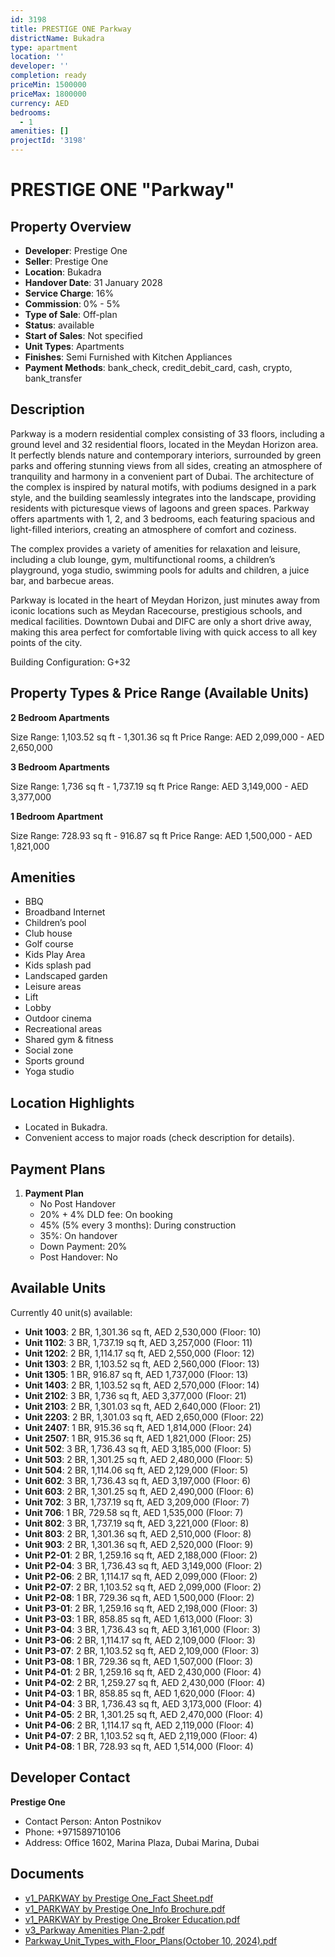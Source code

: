 ```yaml
---
id: 3198
title: PRESTIGE ONE Parkway
districtName: Bukadra
type: apartment
location: ''
developer: ''
completion: ready
priceMin: 1500000
priceMax: 1800000
currency: AED
bedrooms:
  - 1
amenities: []
projectId: '3198'
---
```


# PRESTIGE ONE "Parkway"

## Property Overview
- **Developer**: Prestige One
- **Seller**: Prestige One
- **Location**: Bukadra
- **Handover Date**: 31 January 2028
- **Service Charge**: 16%
- **Commission**: 0% - 5%
- **Type of Sale**: Off-plan
- **Status**: available
- **Start of Sales**: Not specified
- **Unit Types**: Apartments
- **Finishes**: Semi Furnished with Kitchen Appliances
- **Payment Methods**: bank_check, credit_debit_card, cash, crypto, bank_transfer

## Description
Parkway is a modern residential complex consisting of 33 floors, including a ground level and 32 residential floors, located in the Meydan Horizon area. It perfectly blends nature and contemporary interiors, surrounded by green parks and offering stunning views from all sides, creating an atmosphere of tranquility and harmony in a convenient part of Dubai. The architecture of the complex is inspired by natural motifs, with podiums designed in a park style, and the building seamlessly integrates into the landscape, providing residents with picturesque views of lagoons and green spaces. Parkway offers apartments with 1, 2, and 3 bedrooms, each featuring spacious and light-filled interiors, creating an atmosphere of comfort and coziness.

The complex provides a variety of amenities for relaxation and leisure, including a club lounge, gym, multifunctional rooms, a children’s playground, yoga studio, swimming pools for adults and children, a juice bar, and barbecue areas.

Parkway is located in the heart of Meydan Horizon, just minutes away from iconic locations such as Meydan Racecourse, prestigious schools, and medical facilities. Downtown Dubai and DIFC are only a short drive away, making this area perfect for comfortable living with quick access to all key points of the city.

Building Configuration: G+32

## Property Types & Price Range (Available Units)
**2 Bedroom Apartments**

Size Range: 1,103.52 sq ft - 1,301.36 sq ft
Price Range: AED 2,099,000 - AED 2,650,000

**3 Bedroom Apartments**

Size Range: 1,736 sq ft - 1,737.19 sq ft
Price Range: AED 3,149,000 - AED 3,377,000

**1 Bedroom Apartment**

Size Range: 728.93 sq ft - 916.87 sq ft
Price Range: AED 1,500,000 - AED 1,821,000

## Amenities
- BBQ
- Broadband Internet
- Children’s pool
- Club house
- Golf course
- Kids Play Area
- Kids splash pad
- Landscaped garden
- Leisure areas
- Lift
- Lobby
- Outdoor cinema
- Recreational areas
- Shared gym & fitness
- Social zone
- Sports ground
- Yoga studio

## Location Highlights
- Located in Bukadra.
- Convenient access to major roads (check description for details).

## Payment Plans
1. **Payment Plan**
   - No Post Handover
   - 20% + 4% DLD fee: On booking
   - 45% (5% every 3 months): During construction
   - 35%: On handover
   - Down Payment: 20%
   - Post Handover: No

## Available Units
Currently 40 unit(s) available:
- **Unit 1003**: 2 BR, 1,301.36 sq ft, AED 2,530,000 (Floor: 10)
- **Unit 1102**: 3 BR, 1,737.19 sq ft, AED 3,257,000 (Floor: 11)
- **Unit 1202**: 2 BR, 1,114.17 sq ft, AED 2,550,000 (Floor: 12)
- **Unit 1303**: 2 BR, 1,103.52 sq ft, AED 2,560,000 (Floor: 13)
- **Unit 1305**: 1 BR, 916.87 sq ft, AED 1,737,000 (Floor: 13)
- **Unit 1403**: 2 BR, 1,103.52 sq ft, AED 2,570,000 (Floor: 14)
- **Unit 2102**: 3 BR, 1,736 sq ft, AED 3,377,000 (Floor: 21)
- **Unit 2103**: 2 BR, 1,301.03 sq ft, AED 2,640,000 (Floor: 21)
- **Unit 2203**: 2 BR, 1,301.03 sq ft, AED 2,650,000 (Floor: 22)
- **Unit 2407**: 1 BR, 915.36 sq ft, AED 1,814,000 (Floor: 24)
- **Unit 2507**: 1 BR, 915.36 sq ft, AED 1,821,000 (Floor: 25)
- **Unit 502**: 3 BR, 1,736.43 sq ft, AED 3,185,000 (Floor: 5)
- **Unit 503**: 2 BR, 1,301.25 sq ft, AED 2,480,000 (Floor: 5)
- **Unit 504**: 2 BR, 1,114.06 sq ft, AED 2,129,000 (Floor: 5)
- **Unit 602**: 3 BR, 1,736.43 sq ft, AED 3,197,000 (Floor: 6)
- **Unit 603**: 2 BR, 1,301.25 sq ft, AED 2,490,000 (Floor: 6)
- **Unit 702**: 3 BR, 1,737.19 sq ft, AED 3,209,000 (Floor: 7)
- **Unit 706**: 1 BR, 729.58 sq ft, AED 1,535,000 (Floor: 7)
- **Unit 802**: 3 BR, 1,737.19 sq ft, AED 3,221,000 (Floor: 8)
- **Unit 803**: 2 BR, 1,301.36 sq ft, AED 2,510,000 (Floor: 8)
- **Unit 903**: 2 BR, 1,301.36 sq ft, AED 2,520,000 (Floor: 9)
- **Unit P2-01**: 2 BR, 1,259.16 sq ft, AED 2,188,000 (Floor: 2)
- **Unit P2-04**: 3 BR, 1,736.43 sq ft, AED 3,149,000 (Floor: 2)
- **Unit P2-06**: 2 BR, 1,114.17 sq ft, AED 2,099,000 (Floor: 2)
- **Unit P2-07**: 2 BR, 1,103.52 sq ft, AED 2,099,000 (Floor: 2)
- **Unit P2-08**: 1 BR, 729.36 sq ft, AED 1,500,000 (Floor: 2)
- **Unit P3-01**: 2 BR, 1,259.16 sq ft, AED 2,198,000 (Floor: 3)
- **Unit P3-03**: 1 BR, 858.85 sq ft, AED 1,613,000 (Floor: 3)
- **Unit P3-04**: 3 BR, 1,736.43 sq ft, AED 3,161,000 (Floor: 3)
- **Unit P3-06**: 2 BR, 1,114.17 sq ft, AED 2,109,000 (Floor: 3)
- **Unit P3-07**: 2 BR, 1,103.52 sq ft, AED 2,109,000 (Floor: 3)
- **Unit P3-08**: 1 BR, 729.36 sq ft, AED 1,507,000 (Floor: 3)
- **Unit P4-01**: 2 BR, 1,259.16 sq ft, AED 2,430,000 (Floor: 4)
- **Unit P4-02**: 2 BR, 1,259.27 sq ft, AED 2,430,000 (Floor: 4)
- **Unit P4-03**: 1 BR, 858.85 sq ft, AED 1,620,000 (Floor: 4)
- **Unit P4-04**: 3 BR, 1,736.43 sq ft, AED 3,173,000 (Floor: 4)
- **Unit P4-05**: 2 BR, 1,301.25 sq ft, AED 2,470,000 (Floor: 4)
- **Unit P4-06**: 2 BR, 1,114.17 sq ft, AED 2,119,000 (Floor: 4)
- **Unit P4-07**: 2 BR, 1,103.52 sq ft, AED 2,119,000 (Floor: 4)
- **Unit P4-08**: 1 BR, 728.93 sq ft, AED 1,514,000 (Floor: 4)

## Developer Contact
**Prestige One**
- Contact Person: Anton Postnikov
- Phone: +971589710106
- Address: Office 1602, Marina Plaza, Dubai Marina, Dubai

## Documents
- [v1_PARKWAY by Prestige One_Fact Sheet.pdf](https://cdn.geniemap.net/2024/09/27/bBMjNhPNTzSWoYKVSzQkpd5z735Zcw8MtgIy1tIJ.pdf)
- [v1_PARKWAY by Prestige One_Info Brochure.pdf](https://cdn.geniemap.net/2024/09/27/Dm1GMXw8gzi4dVCTTgve8P7Kci1DA5OCboYzp9or.pdf)
- [v1_PARKWAY by Prestige One_Broker Education.pdf](https://cdn.geniemap.net/2024/09/27/HyylvzFFOTRQBB7AIBXzN5gVhXNfd8hyJ1xnnktz.pdf)
- [v3_Parkway Amenities Plan-2.pdf](https://cdn.geniemap.net/2024/10/24/RT9KoxvBOGRcXN5SwFwlkijwAdANGlKzMBzkInN0.pdf)
- [Parkway_Unit_Types_with_Floor_Plans(October 10, 2024).pdf](https://cdn.geniemap.net/2024/10/24/G3vfU7xHFSFgAKYxbdlFUjsqNegl5DjNWbSRE7fC.pdf)
